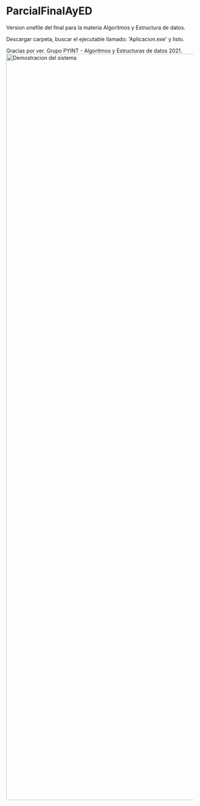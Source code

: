 # ParcialFinalAyED
Version onefile del final para la materia Algoritmos y Estructura de datos.

Descargar carpeta, buscar el ejecutable llamado: 'Aplicacion.exe' y listo.

Gracias por ver.
Grupo PYINT - Algoritmos y Estructuras de datos 2021.
<img alt="Demostracion del sistema" src="https://i.ibb.co/T03py4V/llegada-github.png" width="2000px"/>
